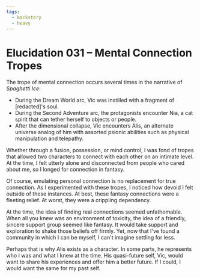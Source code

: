 ```yaml
---
tags:
  - backstory
  - heavy
---
```


# Elucidation 031 – Mental Connection Tropes

The trope of mental connection occurs several times in the narrative of _Spaghetti Ice_:

- During the Dream World arc, Vic was instilled with a fragment of [redacted]'s soul.
- During the Second Adventure arc, the protagonists encounter Nia, a cat spirit that can tether herself to objects or people.
- After the dimensional collapse, Vic encounters Alis, an alternate universe analog of him with assorted psionic abilities such as physical manipulation and telepathy.

Whether through a fusion, possession, or mind control, I was fond of tropes that allowed two characters to connect with each other on an intimate level. At the time, I felt utterly alone and disconnected from people who cared about me, so I longed for connection in fantasy.

Of course, emulating personal connection is no replacement for true connection. As I experimented with these tropes, I noticed how devoid I felt outside of these instances. At best, these fantasy connections were a fleeting relief. At worst, they were a crippling dependency.

At the time, the idea of finding real connections seemed unfathomable. When all you knew was an environment of toxicity, the idea of a friendly, sincere support group seemed like fantasy. It would take support and exploration to shake those beliefs off firmly. Yet, now that I've found a community in which I can be myself, I can't imagine settling for less.

Perhaps that is why Alis exists as a character. In some parts, he represents who I was and what I knew at the time. His quasi-future self, Vic, would want to share his experiences and offer him a better future. If I could, I would want the same for my past self.

<!--

- _Ben 10_ (Eon, Ghostfreak, Upgrade)

-->
